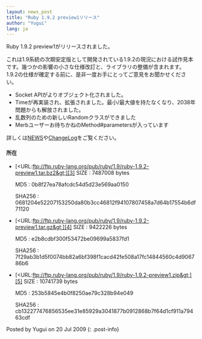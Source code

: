 ```yaml
---
layout: news_post
title: "Ruby 1.9.2 preview1リリース"
author: "Yugui"
lang: ja
---
```


Ruby 1.9.2 preview1がリリースされました。

これは1.9系統の次期安定版として開発されている1.9.2の現況における試作見本です。幾つかの影響の小さな仕様改訂と、ライブラリの整備が含まれます。
1.9.2の仕様が確定する前に、是非一度お手にとってご意見をお聞かせください。

* Socket APIがよりオブジェクト化されました。
* Timeが再実装され、拡張されました。最小/最大値を持たなくなり、2038年問題からも解放されました。
* 乱数列のための新しいRandomクラスができました
* Merbユーザーお待ちかねのMethod#parametersが入っています

詳しくは[NEWS][1]や[ChangeLog][2]をご覧ください。

#### 所在

* [&lt;URL:ftp://ftp.ruby-lang.org/pub/ruby/1.9/ruby-1.9.2-preview1.tar.bz2&gt;][3]
  SIZE
  : 7487008 bytes

  MD5
  : 0b8f27ea78afcdc54d5d23e569aa0150

  SHA256
  : 0681204e52207153250da80b3cc46812f94107807458a7d64b17554b6df71120

* [&lt;URL:ftp://ftp.ruby-lang.org/pub/ruby/1.9/ruby-1.9.2-preview1.tar.gz&gt;][4]
  SIZE
  : 9422226 bytes

  MD5
  : e2b8cdbf300f53472be09699a5837fd1

  SHA256
  : 7f29ab3b1d5f0074bb82a6bf398f1cacd42fe508a17fc14844560c4d906786b6

* [&lt;URL:ftp://ftp.ruby-lang.org/pub/ruby/1.9/ruby-1.9.2-preview1.zip&gt;][5]
  SIZE
  : 10741739 bytes

  MD5
  : 253b5845e4b0f8250ae79c328b94e049

  SHA256
  : cb132277476856535ee31e85929a3041877b0912868b7f64d1cf911a79463cdf

Posted by Yugui on 20 Jul 2009
{: .post-info}



[1]: http://svn.ruby-lang.org/repos/ruby/trunk/NEWS 
[2]: http://svn.ruby-lang.org/repos/ruby/trunk/ChangeLog 
[3]: ftp://ftp.ruby-lang.org/pub/ruby/1.9/ruby-1.9.2-preview1.tar.bz2 
[4]: ftp://ftp.ruby-lang.org/pub/ruby/1.9/ruby-1.9.2-preview1.tar.gz 
[5]: ftp://ftp.ruby-lang.org/pub/ruby/1.9/ruby-1.9.2-preview1.zip 

